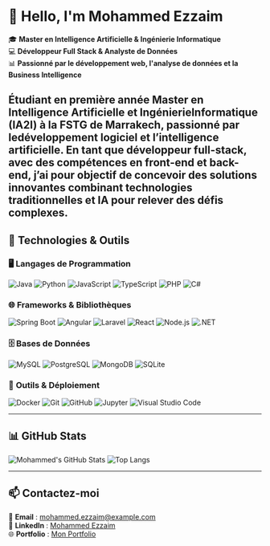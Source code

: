 # 👋 Hello, I'm Mohammed Ezzaim  

🎓 **Master en Intelligence Artificielle & Ingénierie Informatique**  
💻 **Développeur Full Stack & Analyste de Données**  
📊 **Passionné par le développement web, l'analyse de données et la Business Intelligence**  

Étudiant en première année Master en Intelligence Artificielle et IngénierieInformatique (IA2I) à la FSTG de Marrakech, passionné par ledéveloppement logiciel et l’intelligence artificielle. En tant que développeur full-stack, avec des compétences en front-end et back-end, j’ai pour objectif de concevoir des solutions innovantes combinant technologies traditionnelles et IA pour relever des défis complexes.
---

## 🚀 Technologies & Outils

### 🖥️ **Langages de Programmation**
![Java](https://img.shields.io/badge/Java-ED8B00?style=for-the-badge&logo=java&logoColor=white)
![Python](https://img.shields.io/badge/Python-3776AB?style=for-the-badge&logo=python&logoColor=white)
![JavaScript](https://img.shields.io/badge/JavaScript-F7DF1E?style=for-the-badge&logo=javascript&logoColor=black)
![TypeScript](https://img.shields.io/badge/TypeScript-007ACC?style=for-the-badge&logo=typescript&logoColor=white)
![PHP](https://img.shields.io/badge/PHP-777BB4?style=for-the-badge&logo=php&logoColor=white)
![C#](https://img.shields.io/badge/C%23-239120?style=for-the-badge&logo=csharp&logoColor=white)

### 🌐 **Frameworks & Bibliothèques**
![Spring Boot](https://img.shields.io/badge/Spring%20Boot-6DB33F?style=for-the-badge&logo=spring-boot&logoColor=white)
![Angular](https://img.shields.io/badge/Angular-DD0031?style=for-the-badge&logo=angular&logoColor=white)
![Laravel](https://img.shields.io/badge/Laravel-FF2D20?style=for-the-badge&logo=laravel&logoColor=white)
![React](https://img.shields.io/badge/React-61DAFB?style=for-the-badge&logo=react&logoColor=black)
![Node.js](https://img.shields.io/badge/Node.js-339933?style=for-the-badge&logo=nodedotjs&logoColor=white)
![.NET](https://img.shields.io/badge/.NET-512BD4?style=for-the-badge&logo=dotnet&logoColor=white)

### 🗄️ **Bases de Données**
![MySQL](https://img.shields.io/badge/MySQL-4479A1?style=for-the-badge&logo=mysql&logoColor=white)
![PostgreSQL](https://img.shields.io/badge/PostgreSQL-316192?style=for-the-badge&logo=postgresql&logoColor=white)
![MongoDB](https://img.shields.io/badge/MongoDB-47A248?style=for-the-badge&logo=mongodb&logoColor=white)
![SQLite](https://img.shields.io/badge/SQLite-003B57?style=for-the-badge&logo=sqlite&logoColor=white)

### 🔧 **Outils & Déploiement**
![Docker](https://img.shields.io/badge/Docker-2496ED?style=for-the-badge&logo=docker&logoColor=white)
![Git](https://img.shields.io/badge/Git-F05032?style=for-the-badge&logo=git&logoColor=white)
![GitHub](https://img.shields.io/badge/GitHub-181717?style=for-the-badge&logo=github&logoColor=white)
![Jupyter](https://img.shields.io/badge/Jupyter-F37626?style=for-the-badge&logo=jupyter&logoColor=white)
![Visual Studio Code](https://img.shields.io/badge/VS%20Code-0078D4?style=for-the-badge&logo=visual-studio-code&logoColor=white)

---

## 📊 GitHub Stats
![Mohammed's GitHub Stats](https://github-readme-stats.vercel.app/api?username=mohammed-ezzaim&show_icons=true&theme=radical)
![Top Langs](https://github-readme-stats.vercel.app/api/top-langs/?username=mohammed-ezzaim&layout=compact&theme=radical)

---

## 📫 Contactez-moi
📧 **Email** : mohammed.ezzaim@example.com  
🔗 **LinkedIn** : [Mohammed Ezzaim](https://www.linkedin.com/in/mohammed-ezzaim/)  
🌐 **Portfolio** : [Mon Portfolio](https://monportfolio.com)  
